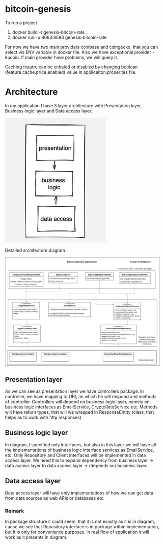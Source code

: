 # bitcoin-genesis

To run a project 
1. docker build -t genesis-bitcoin-rate . 
2. docker run -p 8083:8083 genesis-bitcoin-rate 

For now we have two main providers coinbase and coingecko, that you can select via ENV variable in docker file.
Also we have exceptional provider - kucoin. If main provider have problems, we will query it.

Caching feautre can be enbaled or disabled by changing boolean (feature.cache.price.enabled) value in applicaiton.properites file.

# Architecture
In my application I have 3 layer architecture with Presentation layer, Business logic layer and Data access layer.

![alt three layer architecture](3_layer_architecture.png)

Detailed architecture diagram

![alt architecture](architecture.png)

## Presentation layer
As we can see as presentation layer we have controllers package. In controller, we have mapping to URI,
on which he will respond and methods of controller. Controllers will depend on business logic layer,
namely on business logic interfaces as EmailService, CryptoRateService etc. Methods will have return types,
that will we wrapped in ResponseEntity (class, that helps as to work with http responses)

## Business logic layer
In diagram, I specified only interfaces, but also in this layer we will have all
the implementations of business logic interface services as EmailService, etc. Only Repository and Client
interfaces will be implemented in data access layer. We need this to expand dependency from business layer ->
data access layer to data access layer -> (depends on) business layer.

## Data access layer
Data access layer will have only implementations of how we can get data from data sources as web APIs or
databases etc.

### Remark
In package structure it could seem, that it is not exactly as it is in diagram, cause
we see that Repository interface is in package within implementation, but it is only for convenience purposes.
In real flow of application it will work as it presents in diagram.